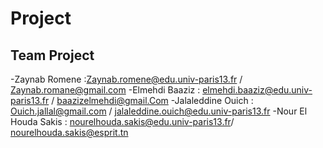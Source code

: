 # Project

## Team Project
-Zaynab Romene :Zaynab.romene@edu.univ-paris13.fr / Zaynab.romane@gmail.com
-Elmehdi Baaziz :  elmehdi.baaziz@edu.univ-paris13.fr  / baazizelmehdi@gmail.Com
-Jalaleddine Ouich : Ouich.jallal@gmail.com / jalaleddine.ouich@edu.univ-paris13.fr
-Nour El Houda Sakis : nourelhouda.sakis@edu.univ-paris13.fr/ nourelhouda.sakis@esprit.tn
